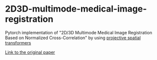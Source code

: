 # 2D3D-multimode-medical-image-registration
Pytorch implementation of "2D/3D Multimode Medical Image Registration Based on Normalized Cross-Correlation" by using [projective spatial transformers](https://github.com/gaocong13/Projective-Spatial-Transformers)

[Link to the original paper](https://doi.org/10.3390/app12062828)
